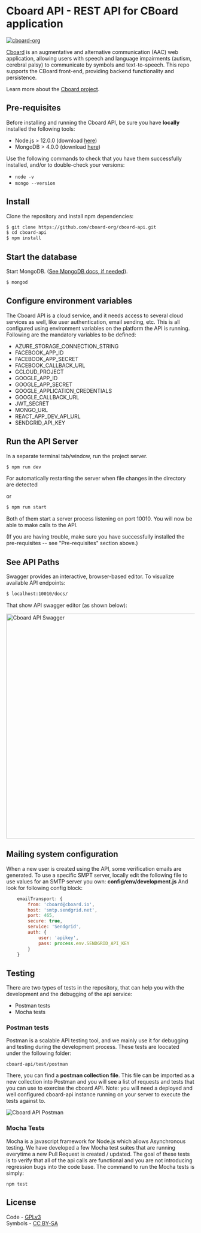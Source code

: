 # Cboard API - REST API for CBoard application

[![cboard-org](https://circleci.com/gh/cboard-org/cboard-api.svg?style=shield)](https://app.circleci.com/pipelines/github/cboard-org/cboard-api)

[Cboard](https://app.cboard.io/) is an augmentative and alternative communication (AAC) web application, allowing users with speech and language impairments (autism, cerebral palsy) to communicate by symbols and text-to-speech. This repo supports the CBoard front-end, providing backend functionality and persistence.

Learn more about the [Cboard project](https://github.com/cboard-org/cboard).

## Pre-requisites
Before installing and running the Cboard API, be sure you have **locally** installed the following tools:
* Node.js > 12.0.0 (download [here](https://nodejs.org/en/download/))
* MongoDB > 4.0.0 (download [here](https://docs.mongodb.com/manual/installation/))


Use the following commands to check that you have them successfully installed, and/or to double-check your versions:
* `node -v`
* `mongo --version`

## Install
Clone the repository and install npm dependencies:
```bash
$ git clone https://github.com/cboard-org/cboard-api.git
$ cd cboard-api
$ npm install
```
## Start the database

Start MongoDB. ([See MongoDB docs, if needed](https://docs.mongodb.com/manual/tutorial/manage-mongodb-processes/)).

```bash
$ mongod
```

## Configure environment variables

The Cboard API is a cloud service, and it needs access to several cloud services as well, like user authentication, email sending, etc. This is all configured using environment variables on the platform the API is running. Following are the mandatory variables to be defined:

* AZURE_STORAGE_CONNECTION_STRING
* FACEBOOK_APP_ID
* FACEBOOK_APP_SECRET
* FACEBOOK_CALLBACK_URL
* GCLOUD_PROJECT
* GOOGLE_APP_ID
* GOOGLE_APP_SECRET
* GOOGLE_APPLICATION_CREDENTIALS
* GOOGLE_CALLBACK_URL
* JWT_SECRET
* MONGO_URL
* REACT_APP_DEV_API_URL
* SENDGRID_API_KEY

## Run the API Server

In a separate terminal tab/window, run the project server.

```bash
$ npm run dev 
```
For automatically restarting the server when file changes in the directory are detected

or 

```bash
$ npm run start
```
Both of them start a server process listening on port 10010. You will now be able to make calls to the API.

(If you are having trouble, make sure you have successfully installed the pre-requisites -- see "Pre-requisites" section above.)

## See API Paths

Swagger provides an interactive, browser-based editor. To visualize available API endpoints:

```bash
$ localhost:10010/docs/
```
That show API swagger editor (as shown below):

<img src='https://i.imgur.com/pt0eJVQ.png' width='600' alt='Cboard API Swagger'>

## Mailing system configuration
When a new user is created using the API, some verification emails are generated. To use a specific SMPT server, locally edit the following file to use values for an SMTP server you own:
**config/env/development.js**
And look for following config block:
```javascript
    emailTransport: {
        from: 'cboard@cboard.io',
        host: 'smtp.sendgrid.net',
        port: 465,
        secure: true,
        service: 'Sendgrid',
        auth: {
            user: 'apikey',
            pass: process.env.SENDGRID_API_KEY
        }
    }
```

## Testing 
There are two types of tests in the repository, that can help you with the development and the debugging of the api service: 

* Postman tests 
* Mocha tests

### Postman tests 
Postman is a scalable API testing tool, and we mainly use it for debugging and testing during the development process. These tests are loocated under the following folder: 
```
cboard-api/test/postman
```

There, you can find a **postman collection file**. This file can be imported as a new collection into Postman and you will see a list of requests and tests that you can use to exercise the cboard API.
Note: you will need a deployed and well configured cboard-api instance running on your server to execute the tests against to. 

![Cboard API Postman](public/images/postman.png)

### Mocha Tests
Mocha is a javascript framework for Node.js which allows Asynchronous testing. We have developed a few Mocha test suites that are running everytime a new Pull Request is created / updated. 
The goal of these tests is to verify that all of the api calls are functional and you are not introducing regression bugs into the code base. 
The command to run the Mocha tests is simply: 

```
npm test 
```

## License

Code - [GPLv3](https://github.com/shayc/cboard/blob/master/LICENSE)  
Symbols - [CC BY-SA](https://creativecommons.org/licenses/by-sa/2.0/uk/)
